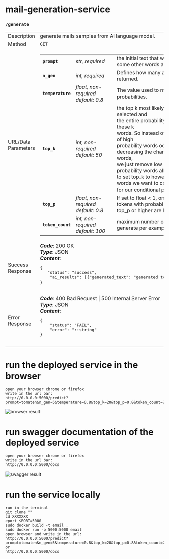 # mail-generation-service
### `/generate`
<table>
    <tr>
        <td> Description </td>
        <td> generate mails samples from AI language model.</td>
    </tr>
    <tr>
        <td> Method </td>
        <td> <code>GET</code> </td>
    </tr>
    <tr>
        <td> URL/Data Parameters </td>
        <td>
            <table>
                <tr>
                    <td> <strong><code>prompt</code></strong> </td>
                    <td> <i>str, required</i> </td>
                    <td> the initial text that we want to generate some other words after it.</td>
                </tr>
                 <tr>
                    <td> <strong><code>n_gen</code></strong> </td>
                    <td> <i>int, required</i> </td>
                    <td>Defines how many alternatives will be returned.</td>
                </tr>
                <tr>
                    <td> <strong><code>temperature</code></strong> </td>
                    <td> <i>float, non-required default: 0.8</i> </td>
                    <td> The value used to module the next token probabilities.</td>
                </tr>
                <tr>
                    <td> <strong><code>top_k</code></strong> </td>
                    <td> <i>int, non-required default: 50</i> </td>
                    <td> the top k most likely next words are selected and <br>
                            the entire probability mass is shifted to these k<br>
                            words.
                            So instead of increasing the chances of high<br> probability words 
                            occurring and<br> decreasing the chances of low probability words, <br>
                            we just remove low <br>probability words all together We just need <br>
                            to set top_k to however many of the top words we want to consider <br>
                            for our conditional probability distribution.</td>
                </tr>
                <tr>
                    <td> <strong><code>top_p</code></strong> </td>
                    <td> <i>float, non-required default: 0.8</i> </td>
                    <td> If set to float < 1, only the most probable tokens with probabilities that add up to top_p or higher are kept for generation.</td>
                </tr>
                <tr>
                    <td> <strong><code>token_count</code></strong> </td>
                    <td> <i>int, non-required default: 100</i> </td>
                    <td> maximum number of words that we want to generate per example.</td>
                </tr>
            </table>
        </td>
    </tr>
    <tr>
        <td> Success Response </td>
        <td> 
             <i><strong>Code</strong></i>: 200 OK <br>
             <i><strong>Type</strong></i>: JSON <br>
             <i><strong>Content</strong></i>:
             <pre>
{
   "status": "success",
    "ai_results": [{"generated_text": "generated text","text_length": 753}]
}
             </pre>
        </td>
    </tr>
    <tr>
        <td> Error Response </td>
        <td>
        <i><strong>Code</strong></i>: 400 Bad Request | 500 Internal Server Error <br>
        <i><strong>Type</strong></i>: JSON <br>
        <i><strong>Content</strong></i>:
        <pre>
{
    "status": "FAIL",
    "error": "::string"
}
        </pre>
        </td>
    </tr>
</table>

# run the deployed service in the browser
```
open your browser chrome or firefox
write in the url bar:
http://0.0.0.0:5000/predict?prompt=tomaten&n_gen=5&temperature=0.8&top_k=20&top_p=0.8&token_count=25
```
<img src="imgs/browser.png" alt="browser result">

# run swagger documentation of the deployed service
```
open your browser chrome or firefox
write in the url bar:
http://0.0.0.0:5000/docs
```
<img src="imgs/swagger.png" alt="swagger result">

# run the service locally
```
run in the terminal
git clone ""
cd XXXXXXX
eport $PORT=5000
sudo docker build -t email .
sudo docker run -p 5000:5000 email
open browser and write in the url:
http://0.0.0.0:5000/predict?prompt=tomaten&n_gen=5&temperature=0.8&top_k=20&top_p=0.8&token_count=25
or
http://0.0.0.0:5000/docs
```
